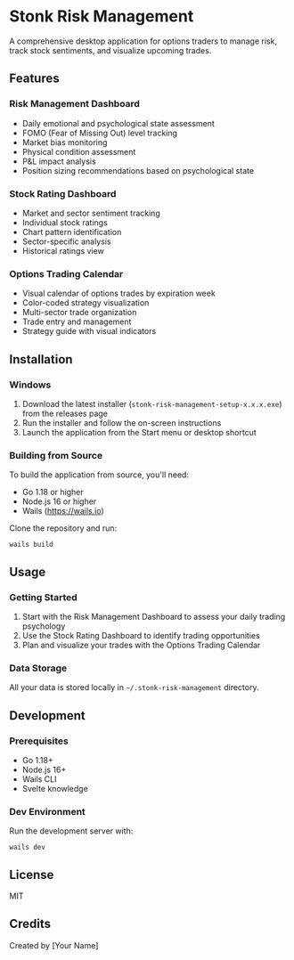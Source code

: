 # Stonk Risk Management

A comprehensive desktop application for options traders to manage risk, track stock sentiments, and visualize upcoming trades.

## Features

### Risk Management Dashboard
- Daily emotional and psychological state assessment
- FOMO (Fear of Missing Out) level tracking
- Market bias monitoring
- Physical condition assessment
- P&L impact analysis
- Position sizing recommendations based on psychological state

### Stock Rating Dashboard
- Market and sector sentiment tracking
- Individual stock ratings
- Chart pattern identification
- Sector-specific analysis
- Historical ratings view

### Options Trading Calendar
- Visual calendar of options trades by expiration week
- Color-coded strategy visualization
- Multi-sector trade organization
- Trade entry and management
- Strategy guide with visual indicators

## Installation

### Windows
1. Download the latest installer (`stonk-risk-management-setup-x.x.x.exe`) from the releases page
2. Run the installer and follow the on-screen instructions
3. Launch the application from the Start menu or desktop shortcut

### Building from Source
To build the application from source, you'll need:
- Go 1.18 or higher
- Node.js 16 or higher
- Wails (https://wails.io)

Clone the repository and run:
```
wails build
```

## Usage

### Getting Started
1. Start with the Risk Management Dashboard to assess your daily trading psychology
2. Use the Stock Rating Dashboard to identify trading opportunities
3. Plan and visualize your trades with the Options Trading Calendar

### Data Storage
All your data is stored locally in `~/.stonk-risk-management` directory.

## Development

### Prerequisites
- Go 1.18+
- Node.js 16+
- Wails CLI
- Svelte knowledge

### Dev Environment
Run the development server with:
```
wails dev
```

## License
MIT

## Credits
Created by [Your Name]
